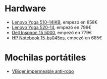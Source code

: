 # Hardware

- [Lenovo Yoga 510-14IKB](http://amzn.to/2jrKtfR), empezó en 858€
- [Lenovo Yoga 520-14](http://amzn.to/2jtFgnM), empezó en 799€
- [Dell Inspiron 15 5000](http://www.dell.com/es/p/inspiron-15-5570-laptop/pd?oc=cn57002&model_id=inspiron-15-5570-laptop), empezó en 779€
- [HP Notebook 15-bs045ns](http://amzn.to/2hCr8rX), empezó en 685€

# Mochilas portátiles

- [VBiger impermeable anti-robo](http://amzn.to/2jujvEr)
